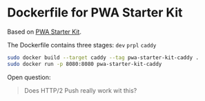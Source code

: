 # Dockerfile for PWA Starter Kit

Based on [PWA Starter Kit](https://github.com/Polymer/pwa-starter-kit).

The Dockerfile contains three stages: `dev` `prpl` `caddy`

```bash
sudo docker build --target caddy --tag pwa-starter-kit-caddy .
sudo docker run -p 8080:8080 pwa-starter-kit-caddy
```

Open question:
> Does HTTP/2 Push really work wit this?
